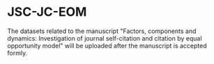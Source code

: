 # JSC-JC-EOM

The datasets related to the manuscript "Factors, components and dynamics: Investigation of journal self-citation and citation by equal opportunity model" will be uploaded after the manuscript is accepted formly.
